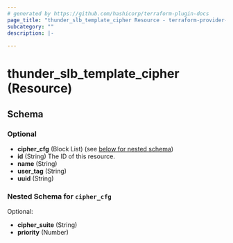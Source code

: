 ```yaml
---
# generated by https://github.com/hashicorp/terraform-plugin-docs
page_title: "thunder_slb_template_cipher Resource - terraform-provider-thunder"
subcategory: ""
description: |-
  
---
```


# thunder_slb_template_cipher (Resource)





<!-- schema generated by tfplugindocs -->
## Schema

### Optional

- **cipher_cfg** (Block List) (see [below for nested schema](#nestedblock--cipher_cfg))
- **id** (String) The ID of this resource.
- **name** (String)
- **user_tag** (String)
- **uuid** (String)

<a id="nestedblock--cipher_cfg"></a>
### Nested Schema for `cipher_cfg`

Optional:

- **cipher_suite** (String)
- **priority** (Number)


